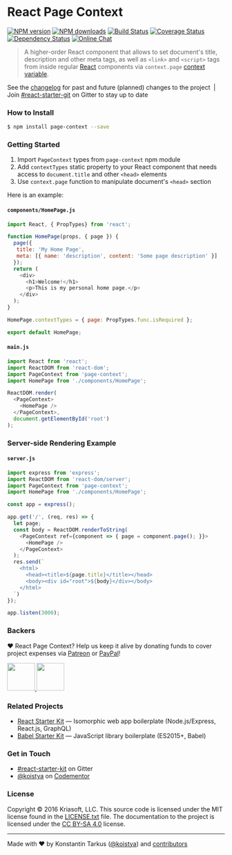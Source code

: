 # React Page Context

[![NPM version](http://img.shields.io/npm/v/page-context.svg?style=flat-square)](https://www.npmjs.com/package/page-context)
[![NPM downloads](http://img.shields.io/npm/dm/page-context.svg?style=flat-square)](https://www.npmjs.com/package/page-context)
[![Build Status](http://img.shields.io/travis/kriasoft/page-context/master.svg?style=flat-square)](https://travis-ci.org/kriasoft/page-context)
[![Coverage Status](https://img.shields.io/coveralls/kriasoft/page-context.svg?style=flat-square)](https://coveralls.io/github/kriasoft/page-context)
[![Dependency Status](http://img.shields.io/david/kriasoft/page-context.svg?style=flat-square)](https://david-dm.org/kriasoft/page-context)
[![Online Chat](http://img.shields.io/badge/chat_room-%23react--starter--kit-blue.svg?style=flat-square)](https://gitter.im/kriasoft/react-starter-kit)

> A higher-order React component that allows to set document's title, description and other meta
> tags, as well as `<link>` and `<script>` tags from inside regular [React](https://facebook.github.io/react/)
> components via `context.page` [context variable](https://facebook.github.io/react/docs/context).

See the [changelog](CHANGELOG.md) for past and future (planned) changes to the project &nbsp;|&nbsp;
Join [#react-starter-git](https://gitter.im/kriasoft/react-starter-kit) on Gitter to stay up to date

### How to Install

```sh
$ npm install page-context --save
```

### Getting Started

1. Import `PageContext` types from `page-context` npm module
2. Add `contextTypes` static property to your React component that needs access to
   `document.title` and other `<head>` elements
3. Use `context.page` function to manipulate document's `<head>` section

Here is an example:

#### `components/HomePage.js`

```js
import React, { PropTypes} from 'react';

function HomePage(props, { page }) {
  page({
   title: 'My Home Page',
   meta: [{ name: 'description', content: 'Some page description' }]
  });
  return (
    <div>
      <h1>Welcome!</h1>
      <p>This is my personal home page.</p>
    </div>
  );
}

HomePage.contextTypes = { page: PropTypes.func.isRequired };

export default HomePage;
```

#### `main.js`

```js
import React from 'react';
import ReactDOM from 'react-dom';
import PageContext from 'page-context';
import HomePage from './components/HomePage';

ReactDOM.render(
  <PageContext>
    <HomePage />
  </PageContext>,
  document.getElementById('root')
);
```

### Server-side Rendering Example

#### `server.js`

```js
import express from 'express';
import ReactDOM from 'react-dom/server';
import PageContext from 'page-context';
import HomePage from './components/HomePage';

const app = express();

app.get('/', (req, res) => {
  let page;
  const body = ReactDOM.renderToString(
    <PageContext ref={component => { page = component.page(); }}>
      <HomePage />
    </PageContext>
  );
  res.send(`
    <html>
      <head><title>${page.title}</title></head>
      <body><div id="root">${body}</div></body>
    </html>
  `)
});

app.listen(3000);
```

### Backers

♥ React Page Context? Help us keep it alive by donating funds to cover project expenses via
[Patreon](https://www.patreon.com/tarkus) or [PayPal](https://www.paypal.com/cgi-bin/webscr?cmd=_s-xclick&hosted_button_id=RETHAJHV3T972)!

<a href="https://twitter.com/koistya" target="_blank" title="Konstantin Tarkus">
  <img src="https://github.com/koistya.png?size=64" width="64" height="64">
</a>
<a href="https://www.patreon.com/tarkus" target="_blank">
  <img src="https://opencollective.com/static/images/become_backer.svg" width="64" height="64">
</a>

### Related Projects

* [React Starter Kit](https://github.com/kriasoft/react-starter-kit) — Isomorphic web app boilerplate (Node.js/Express, React.js, GraphQL)
* [Babel Starter Kit](https://github.com/kriasoft/react-starter-kit) — JavaScript library boilerplate (ES2015+, Babel)

### Get in Touch

 * [#react-starter-kit](https://gitter.im/kriasoft/react-starter-kit) on Gitter
 * [@koistya](https://twitter.com/koistya) on [Codementor](https://www.codementor.io/koistya)

### License

Copyright © 2016 Kriasoft, LLC. This source code is licensed under the MIT license found in 
the [LICENSE.txt](https://github.com/kriasoft/react-starter-kit/blob/master/LICENSE.txt) file.
The documentation to the project is licensed under the [CC BY-SA 4.0](http://creativecommons.org/licenses/by-sa/4.0/)
license.

---
Made with ♥ by Konstantin Tarkus ([@koistya](https://twitter.com/koistya)) and [contributors](https://github.com/kriasoft/page-context/graphs/contributors)
